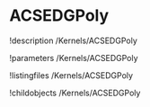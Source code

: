 <!-- MOOSE Documentation Stub: Remove this when content is added. -->

# ACSEDGPoly
!description /Kernels/ACSEDGPoly

!parameters /Kernels/ACSEDGPoly

!listingfiles /Kernels/ACSEDGPoly

!childobjects /Kernels/ACSEDGPoly
